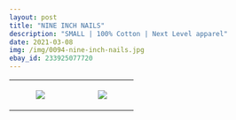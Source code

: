 ```yaml
---
layout: post
title: "NINE INCH NAILS"
description: "SMALL | 100% Cotton | Next Level apparel"
date: 2021-03-08
img: /img/0094-nine-inch-nails.jpg
ebay_id: 233925077720
---
```




<table style="width:100%;"><tr><td style="vertical-align:top;">
      <figure class="tmblr-full" data-orig-height="2048" data-orig-width="1365" data-orig-src="https://concertshirts.netlify.app/shirts/0094/0094-01.jpg"><img src="https://64.media.tumblr.com/ad60f8e96d49a9161c34c40ba9ccbe96/e29caa5380f88ba1-1c/s540x810/6a84160913b0f73a387e373f09e90dd2067345e3.jpg" data-orig-height="2048" data-orig-width="1365" data-orig-src="https://concertshirts.netlify.app/shirts/0094/0094-01.jpg"/></figure></td>
    <td style="vertical-align:top;">
      <figure class="tmblr-full" data-orig-height="2048" data-orig-width="1365" data-orig-src="https://concertshirts.netlify.app/shirts/0094/0094-02.jpg"><img src="https://64.media.tumblr.com/cca1a407347d4e146ed975148147b367/e29caa5380f88ba1-ce/s540x810/50ac8cc6599dffcc2c28416e3d440e1baf0abc37.jpg" data-orig-height="2048" data-orig-width="1365" data-orig-src="https://concertshirts.netlify.app/shirts/0094/0094-02.jpg"/></figure></td>
  </tr></table>
